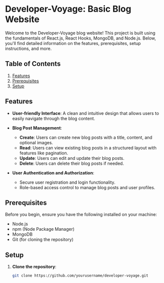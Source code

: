 # Developer-Voyage: Basic Blog Website

Welcome to the Developer-Voyage blog website! This project is built using the fundamentals of React.js, React Hooks, MongoDB, and Node.js. Below, you'll find detailed information on the features, prerequisites, setup instructions, and more.

## Table of Contents

1. [Features](#features)
2. [Prerequisites](#prerequisites)
3. [Setup](#Setup)

## Features

- **User-friendly Interface**: A clean and intuitive design that allows users to easily navigate through the blog content.
  
- **Blog Post Management**: 
  - **Create**: Users can create new blog posts with a title, content, and optional images.
  - **Read**: Users can view existing blog posts in a structured layout with features like pagination.
  - **Update**: Users can edit and update their blog posts.
  - **Delete**: Users can delete their blog posts if needed.

- **User Authentication and Authorization**: 
  - Secure user registration and login functionality.
  - Role-based access control to manage blog posts and user profiles.

## Prerequisites

Before you begin, ensure you have the following installed on your machine:

- Node.js
- npm (Node Package Manager)
- MongoDB
- Git (for cloning the repository)

## Setup

1. **Clone the repository**:
   ```bash
   git clone https://github.com/yourusername/developer-voyage.git
